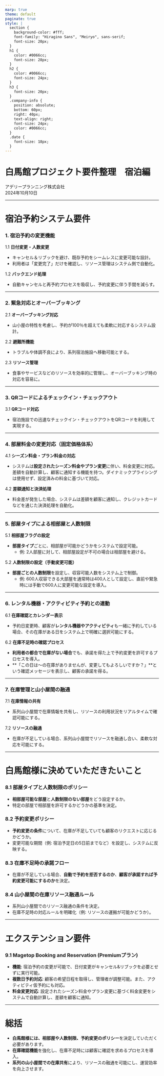 ```yaml
---
marp: true
theme: default
paginate: true
style: |
  section {
    background-color: #fff;
    font-family: "Hiragino Sans", "Meiryo", sans-serif;
    font-size: 20px;
  }
  h1 {
    color: #0066cc;
    font-size: 28px;
  }
  h2 {
    color: #0066cc;
    font-size: 24px;
  }
  h3 {
    font-size: 20px;
  }
  .company-info {
    position: absolute;
    bottom: 60px;  
    right: 40px;
    text-align: right;
    font-size: 24px;
    color: #0066cc;
  }
  .date {
    font-size: 18px;
  }
---
```


# 白馬館プロジェクト要件整理　宿泊編

<div class="company-info">
  アデリープランニング株式会社<br>
  <span class="date">2024年10月10日</span>
</div>

---

# 宿泊予約システム要件

### 1. 宿泊予約の変更機能

1.1 **日付変更・人数変更**  
- キャンセル＆リブックを避け、既存予約をシームレスに変更可能な設計。
- 利用者は「変更完了」だけを確認し、リソース管理はシステム側で自動化。

1.2 **バックエンド処理**  
- 自動キャンセルと再予約プロセスを吸収し、予約変更に伴う手間を減らす。

---

### 2. 緊急対応とオーバーブッキング

2.1 **オーバーブッキング対応**  
- 山小屋の特性を考慮し、予約が100％を超えても柔軟に対応するシステム設計。

2.2 **避難所機能**  
- トラブルや体調不良により、系列宿泊施設へ移動可能とする。

2.3 **リソース管理**  
- 食事やサービスなどのリソースを効率的に管理し、オーバーブッキング時の対応を容易に。

---

### 3. QRコードによるチェックイン・チェックアウト

3.1 **QRコード対応**  
- 宿泊施設での迅速なチェックイン・チェックアウトをQRコードを利用して実現する。

---

### 4. 部屋料金の変更対応（固定価格体系）

4.1 **シーズン料金・プラン料金の対応**  
- システムは**設定されたシーズン料金やプラン変更**に伴い、料金変更に対応。差額を自動計算し、顧客に通知する機能を持つ。ダイナミックプライシングは使用せず、設定済みの料金に基づいて対応。

4.2 **差額通知と決済処理**  
- 料金差が発生した場合、システムは差額を顧客に通知し、クレジットカードなどを通じた決済処理を自動化。

---

### 5. 部屋タイプによる相部屋と人数制限

5.1 **相部屋フラグの設定**  
- **部屋タイプ**ごとに、相部屋が可能かどうかをシステムで設定可能。
  - 例: 2人部屋に対して、相部屋設定が不可の場合は相部屋を避ける。

5.2 **人数制限の設定（手動変更可能）**  
- **部屋ごとの人数制限**を設定し、収容可能人数をシステム上で制御。  
  - 例: 600人収容できる大部屋を通常時は400人として設定し、直前や緊急時には手動で600人に変更可能な設定を導入。

---

### 6. レンタル機器・アクティビティ予約との連動

6.1 **在庫確認とカレンダー表示**  
- 予約日変更時、顧客が**レンタル機器やアクティビティ**も一緒に予約している場合、その在庫がある日をシステム上で明確に選択可能にする。

6.2 **在庫不足時の確認プロセス**  
- **利用者の都合で在庫がない場合**でも、承諾を得た上で予約変更を許可するプロセスを導入。  
- **「この日は〜の在庫がありませんが、変更してもよろしいですか？」**という確認メッセージを表示し、顧客の承諾を得る。

---

### 7. 在庫管理と山小屋間の融通

7.1 **在庫情報の共有**  
- 系列山小屋間で在庫情報を共有し、リソースの利用状況をリアルタイムで確認可能にする。

7.2 **リソースの融通**  
- 在庫が不足している場合、系列山小屋間でリソースを融通し合い、柔軟な対応を可能にする。

---

# 白馬館様に決めていただきたいこと

### 8.1 部屋タイプと人数制限のポリシー
- **相部屋可能な部屋**と**人数制限のない部屋**をどう設定するか。  
- 特定の部屋で相部屋を許可するかどうかの基準を決定。

### 8.2 予約変更ポリシー
- **予約変更の条件**について、在庫が不足していても顧客のリクエストに応じるかどうか。  
- 変更可能な期間（例: 宿泊予定日の5日前までなど）を設定し、システムに反映する。

### 8.3 在庫不足時の承諾フロー
- 在庫が不足している場合、**自動で予約を拒否するのか**、**顧客が承諾すれば予約変更可能にするのか**を決定。

### 8.4 山小屋間の在庫リソース融通ルール
- 系列山小屋間でのリソース融通の条件を決定。  
- 在庫不足時の対応ルールを明確化（例: リソースの運搬が可能かどうか）。

---

# エクステンション要件

### 9.1 Magetop Booking and Reservation (Premiumプラン)
- **機能**: 宿泊予約の変更が可能で、日付変更がキャンセル&リブックを必要とせずに実行可能。  
- **複数日予約対応**: 顧客の希望日程を取得し、管理者が調整可能。また、アクティビティ仮予約にも対応。  
- **料金変更対応**: 設定されたシーズン料金やプラン変更に基づく料金変更をシステムで自動計算し、差額を顧客に通知。

---

# 総括

- **白馬館様には、相部屋や人数制限、予約変更のポリシー**を決定していただく必要があります。  
- **在庫確認機能**を強化し、在庫不足時には顧客に確認を求めるプロセスを導入。  
- **系列の山小屋間での在庫共有**により、リソースの融通を可能にし、運営効率を向上させます。